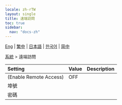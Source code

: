 ```yaml
---
locale: zh-rTW
layout: single
title: 遠端訪問
toc: true
sidebar:
  nav: "docs-zh"
---
```

[Eng](/dancexr/menu/2025.4/system2/remote_access) | [繁中](/tw/dancexr/menu/2025.4/system2/remote_access) | [日本語](/jp/dancexr/menu/2025.4/system2/remote_access) | [한국어](/kr/dancexr/menu/2025.4/system2/remote_access) | [简中](/zh/dancexr/menu/2025.4/system2/remote_access)

[系統](../menu#系統) > 遠端訪問



| Setting | Value | Description |
| :--- | --- | :--- |
| (Enable Remote Access) | OFF | 
| 埠號 || 
| 密碼 || 
